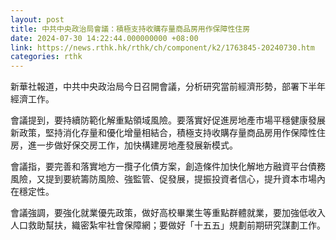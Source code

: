 ```yaml
---
layout: post
title: 中共中央政治局會議：積極支持收購存量商品房用作保障性住房
date: 2024-07-30 14:22:44.000000000 +08:00
link: https://news.rthk.hk/rthk/ch/component/k2/1763845-20240730.htm
categories: rthk
---
```


新華社報道，中共中央政治局今日召開會議，分析研究當前經濟形勢，部署下半年經濟工作。

會議提到，要持續防範化解重點領域風險。要落實好促進房地產市場平穩健康發展新政策，堅持消化存量和優化增量相結合，積極支持收購存量商品房用作保障性住房，進一步做好保交房工作，加快構建房地產發展新模式。

會議指，要完善和落實地方一攬子化債方案，創造條件加快化解地方融資平台債務風險，又提到要統籌防風險、強監管、促發展，提振投資者信心，提升資本市場內在穩定性。

會議強調，要強化就業優先政策，做好高校畢業生等重點群體就業，要加強低收入人口救助幫扶，織密紮牢社會保障網；要做好「十五五」規劃前期研究謀劃工作。
